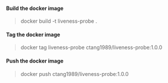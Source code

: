 #### Build the docker image
> docker build -t liveness-probe .

#### Tag the docker image
> docker tag liveness-probe ctang1989/liveness-probe:1.0.0

#### Push the docker image
> docker push ctang1989/liveness-probe:1.0.0


